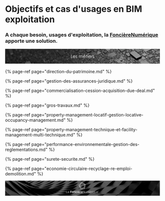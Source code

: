 # Objectifs et cas d'usages en BIM exploitation

### A chaque besoin, usages d'exploitation, la [FoncièreNumérique](http://www.lafoncierenumerique.com/) apporte une solution.

![](../../.gitbook/assets/les-metiers.png)

{% page-ref page="direction-du-patrimoine.md" %}

{% page-ref page="gestion-des-assurances-juridique.md" %}

{% page-ref page="commercialisation-cession-acquisition-due-deal.md" %}

{% page-ref page="gros-travaux.md" %}

{% page-ref page="property-management-locatif-gestion-locative-occupancy-management.md" %}

{% page-ref page="property-management-technique-et-facility-management-multi-technique.md" %}

{% page-ref page="performance-environnementale-gestion-des-reglementations.md" %}

{% page-ref page="surete-securite.md" %}

{% page-ref page="economie-circulaire-recyclage-re-emploi-demolition.md" %}

![](../../.gitbook/assets/wallpaper_fnum_black.jpg)

